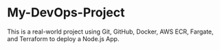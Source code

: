 # My-DevOps-Project
This is a real-world project using Git, GitHub, Docker, AWS ECR, Fargate, and Terraform to deploy a Node.js App. 
